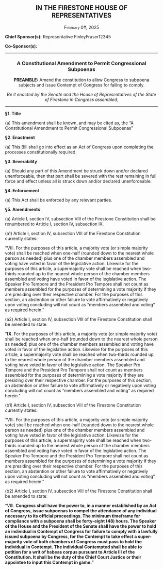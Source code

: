 <div align="center">
  
<h2>IN THE FIRESTONE HOUSE OF REPRESENTATIVES</h2>

F<small>ebruary</small> 0#, 2025

</div>

**Chief Sponsor(s):** Representative FinleyFraser12345

**Co-Sponsor(s):**

<div align="center">

---
  
<h3>A Constitutional Amendment to Permit Congressional Subpoenas</h3>

**PREAMBLE:** Amend the constitution to allow Congress to subpoena subjects and issue Contempt of Congress for failing to comply.

*Be it enacted by the Senate and the House of Representatives of the State of Firestone in Congress assembled,*
</div>

---

**§1. Title**

(a) This amendment shall be known, and may be cited as, the “A Constitutional Amendment to Permit Congressional Subpoenas”

**§2. Enactment**

(a) This Bill shall go into effect as an Act of Congress upon completing the processes constitutionally required.

**§3. Severability**

(a) Should any part of this Amendment be struck down and/or declared unenforceable, then that part shall be severed with the rest remaining in full force and effect unless all is struck down and/or declared unenforceable.

**§4. Enforcement**

(a) This Act shall be enforced by any relevant parties.

**§5. Amendments**

(a) Article I, section IV, subsection VIII of the Firestone Constitution shall be renumbered to Article I, section IV, subsection IX.

(a1) Article I, section IV, subsection VIII of the Firestone Constitution currently states: 

"VIII. For the purposes of this article, a majority vote (or simple majority vote) shall be reached when one-half (rounded down to the nearest whole person as needed) plus one of the chamber members assembled and voting have voted in favor of the legislative action. Likewise for the purposes of this article, a supermajority vote shall be reached when two-thirds rounded up to the nearest whole person of the chamber members assembled and voting have voted in favor of the legislative action. The Speaker Pro Tempore and the President Pro Tempore shall not count as members assembled for the purposes of determining a vote majority if they are presiding over their respective chamber. For the purposes of this section, an abstention or other failure to vote affirmatively or negatively upon voting concluding will not count as “members assembled and voting” as required herein."

(a2) Article I, section IV, subsection VIII of the Firestone Constitution shall be amended to state: 

"**IX**. For the purposes of this article, a majority vote (or simple majority vote) shall be reached when one-half (rounded down to the nearest whole person as needed) plus one of the chamber members assembled and voting have voted in favor of the legislative action. Likewise for the purposes of this article, a supermajority vote shall be reached when two-thirds rounded up to the nearest whole person of the chamber members assembled and voting have voted in favor of the legislative action. The Speaker Pro Tempore and the President Pro Tempore shall not count as members assembled for the purposes of determining a vote majority if they are presiding over their respective chamber. For the purposes of this section, an abstention or other failure to vote affirmatively or negatively upon voting concluding will not count as “members assembled and voting” as required herein."

(b1) Article I, section IV, subsection VIII of the Firestone Constitution currently states: 

"VIII. For the purposes of this article, a majority vote (or simple majority vote) shall be reached when one-half (rounded down to the nearest whole person as needed) plus one of the chamber members assembled and voting have voted in favor of the legislative action. Likewise for the purposes of this article, a supermajority vote shall be reached when two-thirds rounded up to the nearest whole person of the chamber members assembled and voting have voted in favor of the legislative action. The Speaker Pro Tempore and the President Pro Tempore shall not count as members assembled for the purposes of determining a vote majority if they are presiding over their respective chamber. For the purposes of this section, an abstention or other failure to vote affirmatively or negatively upon voting concluding will not count as “members assembled and voting” as required herein."

(b2) Article I, section IV, subsection VIII of the Firestone Constitution shall be amended to state:

“VIII. **Congress shall have the power to, in a manner established by an Act of Congress, issue subpoenas to compel the attendance of any individual necessary to its official proceedings. The minimum timeframe for compliance with a subpoena shall be forty-eight (48) hours. The Speaker of the House and the President of the Senate shall have the power to hold an individual in Contempt of Congress for failure to comply with a lawfully issued subpoena by Congress, for the Contempt to take effect a super-majority vote of both chambers of Congress must pass to hold the individual in Contempt. The individual Contempted shall be able to petition for a writ of habeas corpus pursuant to Article III of the Constitution. It shall be the duty of the Chief Court Justice or their appointee to input this Contempt in game.**"
